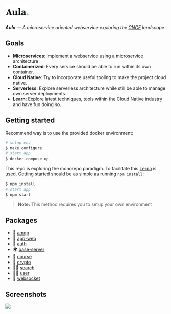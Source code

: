 <img src="packages/app-web/src/components/forms/login/logo.svg" width="75"/>

_**Aula** — A microservice oriented webservice exploring the [CNCF](https://www.cncf.io/) landscape_

## Goals

* **Microservices**: Implement a webservice using a microservice architecture
* **Containerized**: Every service should be able to run within its own container.
* **Cloud Native**: Try to incorporate useful tooling to make the project cloud native.
* **Serverless**: Explore serverless architecture while still be able to manage own server deployments.
* **Learn**: Explore latest techniques, tools within the Cloud Native industry and have fun doing so.

## Getting started
Recommend way is to use the provided docker environment:

```sh
# setup env
$ make configure
# start app
$ docker-compose up
```

This repo is exploring the monorepo paradigm. To facilitate this [Lerna](https://github.com/lerna/lerna) is used. Getting started should be as simple as running `npm install`:

```sh
$ npm install
# start app
$ npm start
```

> **Note:** This method requires you to setup your own environment

## Packages
* 💬 [amqp](packages/amqp)
* 🦄 [app-web](packages/app-web)
* 🔑 [auth](packages/auth)
* 🌍 [base-server](packages/base-server)
* 📓 [course](packages/course)
* 🔐 [crypto](packages/crypto)
* 🕵️‍♂️ [search](packages/search)
* 👨‍🎨 [user](packages/user)
* 🔮 [websocket](packages/websocket)


## Screenshots
<img src="https://www.dropbox.com/s/plitnx02b7ek633/aula.png?raw=1">
